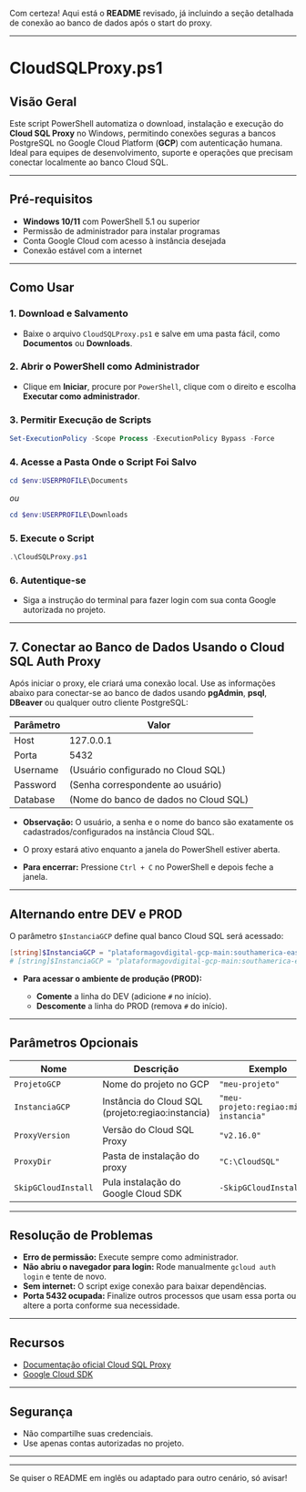 Com certeza! Aqui está o **README** revisado, já incluindo a seção detalhada de conexão ao banco de dados após o start do proxy.

---

# CloudSQLProxy.ps1

## Visão Geral

Este script PowerShell automatiza o download, instalação e execução do **Cloud SQL Proxy** no Windows, permitindo conexões seguras a bancos PostgreSQL no Google Cloud Platform (**GCP**) com autenticação humana.
Ideal para equipes de desenvolvimento, suporte e operações que precisam conectar localmente ao banco Cloud SQL.

---

## Pré-requisitos

* **Windows 10/11** com PowerShell 5.1 ou superior
* Permissão de administrador para instalar programas
* Conta Google Cloud com acesso à instância desejada
* Conexão estável com a internet

---

## Como Usar

### 1. Download e Salvamento

* Baixe o arquivo `CloudSQLProxy.ps1` e salve em uma pasta fácil, como **Documentos** ou **Downloads**.

### 2. Abrir o PowerShell como Administrador

* Clique em **Iniciar**, procure por `PowerShell`, clique com o direito e escolha **Executar como administrador**.

### 3. Permitir Execução de Scripts

```powershell
Set-ExecutionPolicy -Scope Process -ExecutionPolicy Bypass -Force
```

### 4. Acesse a Pasta Onde o Script Foi Salvo

```powershell
cd $env:USERPROFILE\Documents
```

*ou*

```powershell
cd $env:USERPROFILE\Downloads
```

### 5. Execute o Script

```powershell
.\CloudSQLProxy.ps1
```

### 6. Autentique-se

* Siga a instrução do terminal para fazer login com sua conta Google autorizada no projeto.

---

## 7. Conectar ao Banco de Dados Usando o Cloud SQL Auth Proxy

Após iniciar o proxy, ele criará uma conexão local.
Use as informações abaixo para conectar-se ao banco de dados usando **pgAdmin**, **psql**, **DBeaver** ou qualquer outro cliente PostgreSQL:

| Parâmetro | Valor                                 |
| --------- | ------------------------------------- |
| Host      | 127.0.0.1                             |
| Porta     | 5432                                  |
| Username  | (Usuário configurado no Cloud SQL)    |
| Password  | (Senha correspondente ao usuário)     |
| Database  | (Nome do banco de dados no Cloud SQL) |

* **Observação:** O usuário, a senha e o nome do banco são exatamente os cadastrados/configurados na instância Cloud SQL.

* O proxy estará ativo enquanto a janela do PowerShell estiver aberta.

* **Para encerrar:** Pressione `Ctrl + C` no PowerShell e depois feche a janela.

---

## Alternando entre DEV e PROD

O parâmetro `$InstanciaGCP` define qual banco Cloud SQL será acessado:

```powershell
[string]$InstanciaGCP = "plataformagovdigital-gcp-main:southamerica-east1:cluster-postgresql-dev",
# [string]$InstanciaGCP = "plataformagovdigital-gcp-main:southamerica-east1:cluster-postgresql",
```

* **Para acessar o ambiente de produção (PROD):**

  * **Comente** a linha do DEV (adicione `#` no início).
  * **Descomente** a linha do PROD (remova `#` do início).

---

## Parâmetros Opcionais

| Nome                | Descrição                                           | Exemplo                                |
| ------------------- | --------------------------------------------------- | -------------------------------------- |
| `ProjetoGCP`        | Nome do projeto no GCP                              | `"meu-projeto"`                        |
| `InstanciaGCP`      | Instância do Cloud SQL (projeto\:regiao\:instancia) | `"meu-projeto:regiao:minha-instancia"` |
| `ProxyVersion`      | Versão do Cloud SQL Proxy                           | `"v2.16.0"`                            |
| `ProxyDir`          | Pasta de instalação do proxy                        | `"C:\CloudSQL"`                        |
| `SkipGCloudInstall` | Pula instalação do Google Cloud SDK                 | `-SkipGCloudInstall`                   |

---

## Resolução de Problemas

* **Erro de permissão:** Execute sempre como administrador.
* **Não abriu o navegador para login:** Rode manualmente `gcloud auth login` e tente de novo.
* **Sem internet:** O script exige conexão para baixar dependências.
* **Porta 5432 ocupada:** Finalize outros processos que usam essa porta ou altere a porta conforme sua necessidade.

---

## Recursos

* [Documentação oficial Cloud SQL Proxy](https://cloud.google.com/sql/docs/postgres/connect-admin-proxy)
* [Google Cloud SDK](https://cloud.google.com/sdk/docs/install)

---

## Segurança

* Não compartilhe suas credenciais.
* Use apenas contas autorizadas no projeto.

---

---

Se quiser o README em inglês ou adaptado para outro cenário, só avisar!
